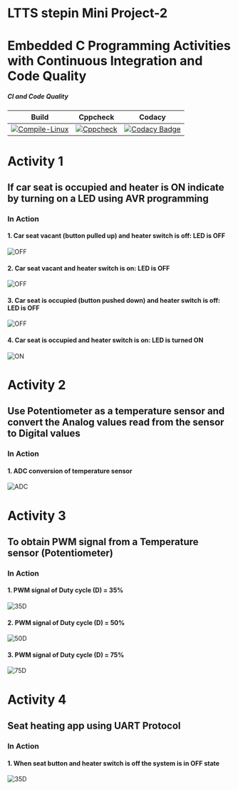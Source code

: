 # LTTS stepin Mini Project-2
# Embedded C Programming Activities with Continuous Integration and Code Quality


##### CI and Code Quality

|Build|Cppcheck|Codacy|
|:--:|:--:|:--:|
|[![Compile-Linux](https://github.com/99cherrys/Embedded-Activities/actions/workflows/compile.yml/badge.svg)](https://github.com/99cherrys/Embedded-Activities/actions/workflows/compile.yml)|[![Cppcheck](https://github.com/99cherrys/Embedded-Activities/actions/workflows/cppcheck.yml/badge.svg)](https://github.com/99cherrys/Embedded-Activities/actions/workflows/cppcheck.yml)| [![Codacy Badge](https://app.codacy.com/project/badge/Grade/e67c356d365c44ab8034f155c7f1e93a)](https://www.codacy.com/gh/99cherrys/Embedded-Activities/dashboard?utm_source=github.com&amp;utm_medium=referral&amp;utm_content=99cherrys/Embedded-Activities&amp;utm_campaign=Badge_Grade) |

# Activity 1 
   ## If car seat is occupied and heater is ON indicate by turning on a LED using AVR programming
   
### In Action

#### 1. Car seat vacant (button pulled up) and heater switch is off: LED is OFF
![OFF](Simulation/Activity1/1.png)

#### 2. Car seat vacant and heater switch is on: LED is OFF
![OFF](Simulation/Activity1/2.png)

#### 3. Car seat is occupied (button pushed down) and heater switch is off: LED is OFF
![OFF](Simulation/Activity1/3.jpeg)

#### 4. Car seat is occupied and heater switch is on: LED is turned ON
![ON](Simulation/Activity1/4.jpeg)

# Activity 2
   ## Use Potentiometer as a temperature sensor and convert the Analog values read from the sensor to Digital values
   
### In Action

#### 1. ADC conversion of temperature sensor 
![ADC](Simulation/Activity2/activity2.PNG)

# Activity 3 
   ## To obtain PWM signal from a Temperature sensor (Potentiometer)

### In Action

#### 1. PWM signal of Duty cycle (D) = 35% 
![35D](Simulation/Activity3/35D.PNG)

#### 2. PWM signal of Duty cycle (D) = 50% 
![50D](Simulation/Activity3/50D.PNG)

#### 3. PWM signal of Duty cycle (D) = 75% 
![75D](Simulation/Activity3/75D.PNG)

# Activity 4
   ## Seat heating app using UART Protocol
   
   ### In Action
   #### 1. When seat button and heater switch is off the system is in OFF state
   ![35D](Simulation/Activity4/off.PNG)
